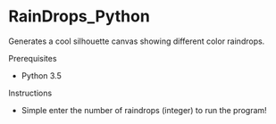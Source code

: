 # RainDrops_Python
Generates a cool silhouette canvas showing different color raindrops.

Prerequisites

- Python 3.5

Instructions

- Simple enter the number of raindrops (integer) to run the program!
